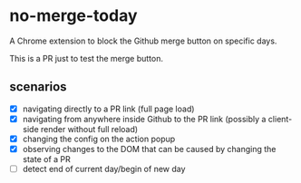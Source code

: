 # no-merge-today

A Chrome extension to block the Github merge button on specific days.

This is a PR just to test the merge button.

## scenarios

- [X] navigating directly to a PR link (full page load)
- [X] navigating from anywhere inside Github to the PR link (possibly a client-side render without full reload)
- [X] changing the config on the action popup
- [X] observing changes to the DOM that can be caused by changing the state of a PR
- [ ] detect end of current day/begin of new day
